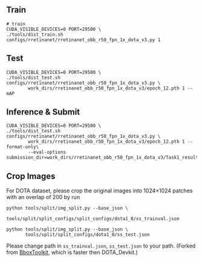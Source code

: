 ## Train

```shell
# train
CUDA_VISIBLE_DEVICES=0 PORT=29500 \
./tools/dist_train.sh configs/rretinanet/rretinanet_obb_r50_fpn_1x_dota_v3.py 1
```


## Test
```shell
CUDA_VISIBLE_DEVICES=0 PORT=29500 \
./tools/dist_test.sh configs/rretinanet/rretinanet_obb_r50_fpn_1x_dota_v3.py \
        work_dirs/rretinanet_obb_r50_fpn_1x_dota_v3/epoch_12.pth 1 --mAP
```


## Inference & Submit


```shell
CUDA_VISIBLE_DEVICES=0 PORT=29500 \
./tools/dist_test.sh configs/rretinanet/rretinanet_obb_r50_fpn_1x_dota_v3.py \
        work_dirs/rretinanet_obb_r50_fpn_1x_dota_v3/epoch_12.pth 1 --format-only\
        --eval-options submission_dir=work_dirs/rretinanet_obb_r50_fpn_1x_dota_v3/Task1_results 
```

## Crop Images

For DOTA dataset, please crop the original images into 1024×1024 patches with an overlap of 200 by run 
```shell
python tools/split/img_split.py --base_json \
       tools/split/split_configs/split_configs/dota1_0/ss_trainval.json

python tools/split/img_split.py --base_json \
       tools/split/split_configs/dota1_0/ss_test.json

```
Please change path in `ss_trainval.json`, `ss_test.json` to your path. (Forked from [BboxToolkit](https://github.com/jbwang1997/BboxToolkit), which is faster then DOTA_Devkit.)